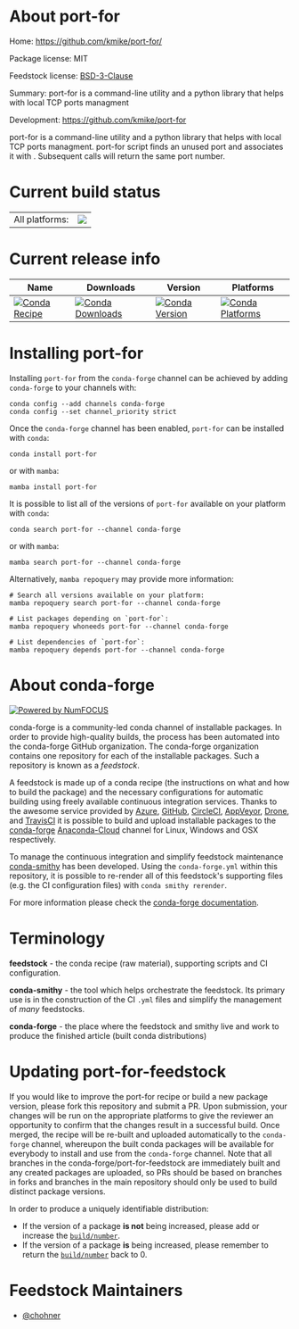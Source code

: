 About port-for
==============

Home: https://github.com/kmike/port-for/

Package license: MIT

Feedstock license: [BSD-3-Clause](https://github.com/conda-forge/port-for-feedstock/blob/main/LICENSE.txt)

Summary: port-for is a command-line utility and a python library that helps with local TCP ports managment

Development: https://github.com/kmike/port-for

port-for is a command-line utility and a python library that helps with local TCP ports managment.
port-for <foo> script finds an unused port and associates it with <foo>. Subsequent calls will
return the same port number.


Current build status
====================


<table><tr><td>All platforms:</td>
    <td>
      <a href="https://dev.azure.com/conda-forge/feedstock-builds/_build/latest?definitionId=4105&branchName=main">
        <img src="https://dev.azure.com/conda-forge/feedstock-builds/_apis/build/status/port-for-feedstock?branchName=main">
      </a>
    </td>
  </tr>
</table>

Current release info
====================

| Name | Downloads | Version | Platforms |
| --- | --- | --- | --- |
| [![Conda Recipe](https://img.shields.io/badge/recipe-port--for-green.svg)](https://anaconda.org/conda-forge/port-for) | [![Conda Downloads](https://img.shields.io/conda/dn/conda-forge/port-for.svg)](https://anaconda.org/conda-forge/port-for) | [![Conda Version](https://img.shields.io/conda/vn/conda-forge/port-for.svg)](https://anaconda.org/conda-forge/port-for) | [![Conda Platforms](https://img.shields.io/conda/pn/conda-forge/port-for.svg)](https://anaconda.org/conda-forge/port-for) |

Installing port-for
===================

Installing `port-for` from the `conda-forge` channel can be achieved by adding `conda-forge` to your channels with:

```
conda config --add channels conda-forge
conda config --set channel_priority strict
```

Once the `conda-forge` channel has been enabled, `port-for` can be installed with `conda`:

```
conda install port-for
```

or with `mamba`:

```
mamba install port-for
```

It is possible to list all of the versions of `port-for` available on your platform with `conda`:

```
conda search port-for --channel conda-forge
```

or with `mamba`:

```
mamba search port-for --channel conda-forge
```

Alternatively, `mamba repoquery` may provide more information:

```
# Search all versions available on your platform:
mamba repoquery search port-for --channel conda-forge

# List packages depending on `port-for`:
mamba repoquery whoneeds port-for --channel conda-forge

# List dependencies of `port-for`:
mamba repoquery depends port-for --channel conda-forge
```


About conda-forge
=================

[![Powered by
NumFOCUS](https://img.shields.io/badge/powered%20by-NumFOCUS-orange.svg?style=flat&colorA=E1523D&colorB=007D8A)](https://numfocus.org)

conda-forge is a community-led conda channel of installable packages.
In order to provide high-quality builds, the process has been automated into the
conda-forge GitHub organization. The conda-forge organization contains one repository
for each of the installable packages. Such a repository is known as a *feedstock*.

A feedstock is made up of a conda recipe (the instructions on what and how to build
the package) and the necessary configurations for automatic building using freely
available continuous integration services. Thanks to the awesome service provided by
[Azure](https://azure.microsoft.com/en-us/services/devops/), [GitHub](https://github.com/),
[CircleCI](https://circleci.com/), [AppVeyor](https://www.appveyor.com/),
[Drone](https://cloud.drone.io/welcome), and [TravisCI](https://travis-ci.com/)
it is possible to build and upload installable packages to the
[conda-forge](https://anaconda.org/conda-forge) [Anaconda-Cloud](https://anaconda.org/)
channel for Linux, Windows and OSX respectively.

To manage the continuous integration and simplify feedstock maintenance
[conda-smithy](https://github.com/conda-forge/conda-smithy) has been developed.
Using the ``conda-forge.yml`` within this repository, it is possible to re-render all of
this feedstock's supporting files (e.g. the CI configuration files) with ``conda smithy rerender``.

For more information please check the [conda-forge documentation](https://conda-forge.org/docs/).

Terminology
===========

**feedstock** - the conda recipe (raw material), supporting scripts and CI configuration.

**conda-smithy** - the tool which helps orchestrate the feedstock.
                   Its primary use is in the construction of the CI ``.yml`` files
                   and simplify the management of *many* feedstocks.

**conda-forge** - the place where the feedstock and smithy live and work to
                  produce the finished article (built conda distributions)


Updating port-for-feedstock
===========================

If you would like to improve the port-for recipe or build a new
package version, please fork this repository and submit a PR. Upon submission,
your changes will be run on the appropriate platforms to give the reviewer an
opportunity to confirm that the changes result in a successful build. Once
merged, the recipe will be re-built and uploaded automatically to the
`conda-forge` channel, whereupon the built conda packages will be available for
everybody to install and use from the `conda-forge` channel.
Note that all branches in the conda-forge/port-for-feedstock are
immediately built and any created packages are uploaded, so PRs should be based
on branches in forks and branches in the main repository should only be used to
build distinct package versions.

In order to produce a uniquely identifiable distribution:
 * If the version of a package **is not** being increased, please add or increase
   the [``build/number``](https://docs.conda.io/projects/conda-build/en/latest/resources/define-metadata.html#build-number-and-string).
 * If the version of a package **is** being increased, please remember to return
   the [``build/number``](https://docs.conda.io/projects/conda-build/en/latest/resources/define-metadata.html#build-number-and-string)
   back to 0.

Feedstock Maintainers
=====================

* [@chohner](https://github.com/chohner/)


